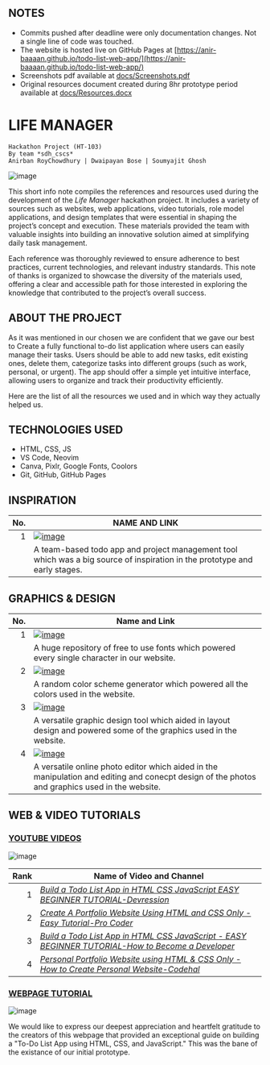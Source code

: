 ## NOTES
* Commits pushed after deadline were only documentation changes. Not a single line of code was touched.
* The website is hosted live on GitHub Pages at [https://anir-baaaan.github.io/todo-list-web-app/](https://anir-baaaan.github.io/todo-list-web-app/)
* Screenshots pdf available at [docs/Screenshots.pdf](https://github.com/anir-baaaan/todo-list-web-app/blob/main/docs/Screeshots.pdf)
* Original resources document created during 8hr prototype period available at [docs/Resources.docx](https://github.com/anir-baaaan/todo-list-web-app/blob/main/docs/Resources.docx)


# **LIFE MANAGER**
```
Hackathon Project (HT-103)
By team *sdh_cscs*
Anirban RoyChowdhury | Dwaipayan Bose | Soumyajit Ghosh
```
![image](https://github.com/user-attachments/assets/7435e8f9-6142-4bb5-bb96-b7954dea6317)
  
This short info note compiles the references and resources used during the development of the *Life Manager* hackathon project. It includes a variety of sources such as websites, web applications, video tutorials, role model applications, and design templates that were essential in shaping the project’s concept and execution. These materials provided the team with valuable insights into building an innovative solution aimed at simplifying daily task management.

Each reference was thoroughly reviewed to ensure adherence to best practices, current technologies, and relevant industry standards. This note of thanks is organized to showcase the diversity of the materials used, offering a clear and accessible path for those interested in exploring the knowledge that contributed to the project’s overall success.

## ABOUT THE PROJECT
As it was mentioned in our chosen we are confident that we gave our best to Create a fully functional to-do list application where users can easily manage their tasks. Users should be able to add new tasks, edit existing ones, delete them, categorize tasks into different groups (such as work, personal, or urgent). The app should offer a simple yet intuitive interface, allowing users to organize and track their productivity efficiently.  
  
Here are the list of all the resources we used and in which way they actually helped us.

## TECHNOLOGIES USED
* HTML, CSS, JS
* VS Code, Neovim
* Canva, Pixlr, Google Fonts, Coolors
* Git, GitHub, GitHub Pages

## INSPIRATION


| No. | NAME AND LINK |
|-----:|---------------|
|     1| [![image](https://github.com/user-attachments/assets/11c8034f-f00a-4d9d-9980-6d0f7517225a)](https://trello.com/)|
|       |A team-based todo app and project management tool which was a big source of inspiration in the prototype and early stages.  |

## GRAPHICS & DESIGN


| No. | Name and Link |
|-----:|---------------|
|     1|[![image](https://github.com/user-attachments/assets/cd392787-2c5b-48a2-ac8b-0fe35227f59d)](https://fonts.google.com) |
|       | A huge repository of free to use fonts which powered every single character in our website. |
|     2|[![image](https://github.com/user-attachments/assets/dc1e06ca-f1e7-4a7d-a865-83d0a077abd6)](https://coolors.co/) |
|       | A random color scheme generator which powered all the colors used in the website.  |
|     3|[![image](https://github.com/user-attachments/assets/765a914b-9d76-49ed-8caf-ce9fed27f0f2)](https://www.canva.com/en_in/) |
|        | A versatile graphic design tool which aided in layout design and powered some of the graphics used in the website.  |
|     4|[![image](https://github.com/user-attachments/assets/4632332e-cf45-4615-9b2c-2a9f23044b5d)](https://pixlr.com/) |
|         | A versatile online photo editor which aided in the manipulation and editing and conecpt design of the photos and graphics used in the website.  |

## WEB & VIDEO TUTORIALS
### [YOUTUBE VIDEOS](https://www.youtube.com/)
![image](https://github.com/user-attachments/assets/8cc3715e-003b-44e2-b013-ea4a6236fedf)


| Rank | Name of Video and Channel |
|-----:|---------------|
|     1|[*Build a Todo List App in HTML CSS JavaScript EASY BEGINNER TUTORIAL-Devression*](https://youtu.be/q0-N_w0Op84?si=lv3MOsTSSBWqXiCx)  |
|     2|[*Create A Portfolio Website Using HTML and CSS Only - Easy Tutorial-Pro Coder*](https://youtu.be/-u3vE84Wo_U?si=MRFL_4sn_jricyAv)  |
|     3|[*Build a Todo List App in HTML CSS JavaScript - EASY BEGINNER TUTORIAL-How to Become a Developer*](https://youtu.be/3OqWCGVaOkA?si=xUt9S_QHuOY-FuD0)     |
|     4|[*Personal Portfolio Website using HTML & CSS Only - How to Create Personal Website-Codehal*](https://youtu.be/k3F1PyBX8pI?si=qXeHyfK72wzkNea-)  |

### [WEBPAGE TUTORIAL](https://dev.to/sharathchandark/how-to-build-a-todo-list-app-using-html-css-and-javascript-4mg6)
![image](https://github.com/user-attachments/assets/cf302fa9-4a9a-433a-ba00-ac5b1f9d38cc)

We would like to express our deepest appreciation and heartfelt gratitude to the creators of this webpage that provided an exceptional guide on building a "To-Do List App using HTML, CSS, and JavaScript." This was the bane of the existance of our initial prototype.
